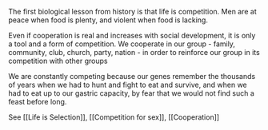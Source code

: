 The first biological lesson from history is that life is competition. Men are at peace when food is plenty, and violent when food is lacking.

Even if cooperation is real and increases with social development, it is only a tool and a form of competition. We cooperate in our group - family, community, club, church, party, nation - in order to reinforce our group in its competition with other groups

We are constantly competing because our genes remember the thousands of years when we had to hunt and fight to eat and survive, and when we had to eat up to our gastric capacity, by fear that we would not find such a feast before long.


See [[Life is Selection]], [[Competition for sex]], [[Cooperation]]